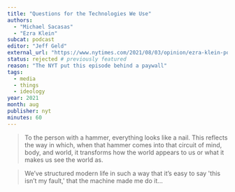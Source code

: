 ```yaml
---
title: "Questions for the Technologies We Use"
authors:
  - "Michael Sacasas"
  - "Ezra Klein"
subcat: podcast
editor: "Jeff Geld"
external_url: "https://www.nytimes.com/2021/08/03/opinion/ezra-klein-podcast-lm-sacasas.html"
status: rejected # previously featured
reason: "The NYT put this episode behind a paywall"
tags:
  - media
  - things
  - ideology
year: 2021
month: aug
publisher: nyt
minutes: 60
---
```


> To the person with a hammer, everything looks like a nail. This reflects the way in which, when that hammer comes into that circuit of mind, body, and world, it transforms how the world appears to us or what it makes us see the world as.

> We’ve structured modern life in such a way that it’s easy to say 'this isn’t my fault,' that the machine made me do it...
